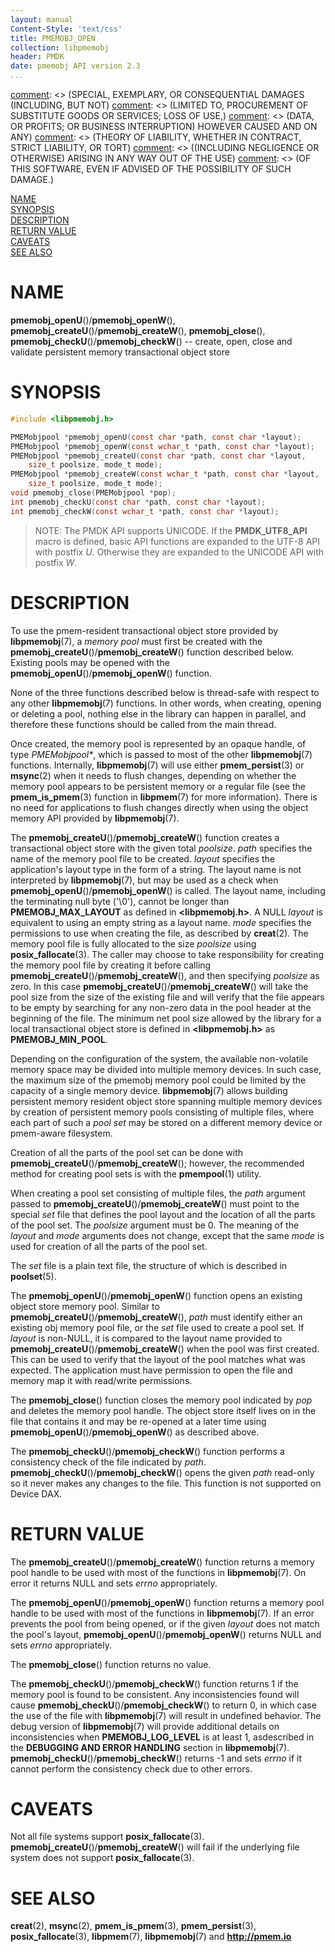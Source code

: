 ```yaml
---
layout: manual
Content-Style: 'text/css'
title: PMEMOBJ_OPEN
collection: libpmemobj
header: PMDK
date: pmemobj API version 2.3
...
```


[comment]: <> (Copyright 2017, Intel Corporation)

[comment]: <> (Redistribution and use in source and binary forms, with or without)
[comment]: <> (modification, are permitted provided that the following conditions)
[comment]: <> (are met:)
[comment]: <> (    * Redistributions of source code must retain the above copyright)
[comment]: <> (      notice, this list of conditions and the following disclaimer.)
[comment]: <> (    * Redistributions in binary form must reproduce the above copyright)
[comment]: <> (      notice, this list of conditions and the following disclaimer in)
[comment]: <> (      the documentation and/or other materials provided with the)
[comment]: <> (      distribution.)
[comment]: <> (    * Neither the name of the copyright holder nor the names of its)
[comment]: <> (      contributors may be used to endorse or promote products derived)
[comment]: <> (      from this software without specific prior written permission.)

[comment]: <> (THIS SOFTWARE IS PROVIDED BY THE COPYRIGHT HOLDERS AND CONTRIBUTORS)
[comment]: <> ("AS IS" AND ANY EXPRESS OR IMPLIED WARRANTIES, INCLUDING, BUT NOT)
[comment]: <> (LIMITED TO, THE IMPLIED WARRANTIES OF MERCHANTABILITY AND FITNESS FOR)
[comment]: <> (A PARTICULAR PURPOSE ARE DISCLAIMED. IN NO EVENT SHALL THE COPYRIGHT)
[comment]: <> (OWNER OR CONTRIBUTORS BE LIABLE FOR ANY DIRECT, INDIRECT, INCIDENTAL,)
[comment]: <> (SPECIAL, EXEMPLARY, OR CONSEQUENTIAL DAMAGES (INCLUDING, BUT NOT)
[comment]: <> (LIMITED TO, PROCUREMENT OF SUBSTITUTE GOODS OR SERVICES; LOSS OF USE,)
[comment]: <> (DATA, OR PROFITS; OR BUSINESS INTERRUPTION) HOWEVER CAUSED AND ON ANY)
[comment]: <> (THEORY OF LIABILITY, WHETHER IN CONTRACT, STRICT LIABILITY, OR TORT)
[comment]: <> ((INCLUDING NEGLIGENCE OR OTHERWISE) ARISING IN ANY WAY OUT OF THE USE)
[comment]: <> (OF THIS SOFTWARE, EVEN IF ADVISED OF THE POSSIBILITY OF SUCH DAMAGE.)

[comment]: <> (pmemobj_open.3 -- man page for most commonly used functions from libpmemobj library)

[NAME](#name)<br />
[SYNOPSIS](#synopsis)<br />
[DESCRIPTION](#description)<br />
[RETURN VALUE](#return-value)<br />
[CAVEATS](#caveats)<br />
[SEE ALSO](#see-also)<br />


# NAME #

**pmemobj_openU**()/**pmemobj_openW**(), **pmemobj_createU**()/**pmemobj_createW**(),
**pmemobj_close**(), **pmemobj_checkU**()/**pmemobj_checkW**()
-- create, open, close and validate persistent memory transactional object store


# SYNOPSIS #

```c
#include <libpmemobj.h>

PMEMobjpool *pmemobj_openU(const char *path, const char *layout);
PMEMobjpool *pmemobj_openW(const wchar_t *path, const char *layout);
PMEMobjpool *pmemobj_createU(const char *path, const char *layout,
	size_t poolsize, mode_t mode);
PMEMobjpool *pmemobj_createW(const wchar_t *path, const char *layout,
	size_t poolsize, mode_t mode);
void pmemobj_close(PMEMobjpool *pop);
int pmemobj_checkU(const char *path, const char *layout);
int pmemobj_checkW(const wchar_t *path, const char *layout);
```


>NOTE: The PMDK API supports UNICODE. If the **PMDK_UTF8_API** macro is
defined, basic API functions are expanded to the UTF-8 API with postfix *U*.
Otherwise they are expanded to the UNICODE API with postfix *W*.


# DESCRIPTION #

To use the pmem-resident transactional object store provided by
**libpmemobj**(7), a *memory pool* must first be created
with the **pmemobj_createU**()/**pmemobj_createW**() function described below. Existing pools
may be opened with the **pmemobj_openU**()/**pmemobj_openW**() function.

None of the three functions described below is thread-safe with respect
to any other **libpmemobj**(7) functions. In other words, when creating,
opening or deleting a pool, nothing else in the library can happen in parallel,
and therefore these functions should be called from the main thread.

Once created, the memory pool is represented by an opaque handle,
of type *PMEMobjpool\**, which is passed to most of the other **libpmemobj**(7)
functions. Internally, **libpmemobj**(7) will use either **pmem_persist**(3)
or **msync**(2) when it needs to flush changes, depending on whether the memory
pool appears to be persistent memory or a regular file (see the
**pmem_is_pmem**(3) function in **libpmem**(7) for more information). There is
no need for applications to flush changes directly when using the object
memory API provided by **libpmemobj**(7).

The **pmemobj_createU**()/**pmemobj_createW**() function creates a transactional object store with the
given total *poolsize*. *path* specifies the name of the memory pool file to be
created. *layout* specifies the application's layout type in the form of a
string. The layout name is not interpreted by **libpmemobj**(7), but may be
used as a check when **pmemobj_openU**()/**pmemobj_openW**() is called. The layout name, including
the terminating null byte ('\0'), cannot be longer than **PMEMOBJ_MAX_LAYOUT**
as defined in **\<libpmemobj.h\>**. A NULL *layout* is equivalent
to using an empty string as a layout name. *mode* specifies the permissions to
use when creating the file, as described by **creat**(2). The memory pool file
is fully allocated to the size *poolsize* using **posix_fallocate**(3). The
caller may choose to take responsibility for creating the memory pool file
by creating it before calling **pmemobj_createU**()/**pmemobj_createW**(), and then specifying
*poolsize* as zero. In this case **pmemobj_createU**()/**pmemobj_createW**() will take the pool size
from the size of the existing file and will verify that the file appears to be
empty by searching for any non-zero data in the pool header at the beginning of
the file. The minimum net pool size allowed by the library for a local
transactional object store is defined in **\<libpmemobj.h\>** as
**PMEMOBJ_MIN_POOL**. 

Depending on the configuration of the system, the available non-volatile
memory space may be divided into multiple memory devices.
In such case, the maximum size of the pmemobj memory pool
could be limited by the capacity of a single memory device.
**libpmemobj**(7) allows building persistent memory
resident object store spanning multiple memory devices by creation of
persistent memory pools consisting of multiple files, where each part of
such a *pool set* may be stored on a different memory device
or pmem-aware filesystem.

Creation of all the parts of the pool set can be done with **pmemobj_createU**()/**pmemobj_createW**();
however, the recommended method for creating pool sets is with the
**pmempool**(1) utility.

When creating a pool set consisting of multiple files, the *path* argument
passed to **pmemobj_createU**()/**pmemobj_createW**() must point to the special *set* file that defines
the pool layout and the location of all the parts of the pool set. The
*poolsize* argument must be 0. The meaning of the *layout* and *mode* arguments
does not change, except that the same *mode* is used for creation of all the
parts of the pool set.

The *set* file is a plain text file, the structure of which is described in
**poolset**(5).

The **pmemobj_openU**()/**pmemobj_openW**() function opens an existing object store memory pool.
Similar to **pmemobj_createU**()/**pmemobj_createW**(), *path* must identify either an existing
obj memory pool file, or the *set* file used to create a pool set.
If *layout* is non-NULL, it is compared to the layout
name provided to **pmemobj_createU**()/**pmemobj_createW**() when the pool was first created. This can
be used to verify that the layout of the pool matches what was expected.
The application must have permission to open the file and memory map it with
read/write permissions.

The **pmemobj_close**() function closes the memory pool indicated by *pop* and
deletes the memory pool handle. The object store itself lives on in the file
that contains it and may be re-opened at a later time using
**pmemobj_openU**()/**pmemobj_openW**() as described above.

The **pmemobj_checkU**()/**pmemobj_checkW**() function performs a consistency check of the file
indicated by *path*. **pmemobj_checkU**()/**pmemobj_checkW**() opens the given *path* read-only so
it never makes any changes to the file. This function is not supported on
Device DAX.

# RETURN VALUE #

The **pmemobj_createU**()/**pmemobj_createW**() function returns a memory pool handle to be used with
most of the functions in **libpmemobj**(7). On error it returns NULL
and sets *errno* appropriately.

The **pmemobj_openU**()/**pmemobj_openW**() function returns a memory pool handle to be used with
most of the functions in **libpmemobj**(7). If an error prevents the pool
from being opened, or if the given *layout* does not match the pool's layout,
**pmemobj_openU**()/**pmemobj_openW**() returns NULL and sets *errno* appropriately.

The **pmemobj_close**() function returns no value.

The **pmemobj_checkU**()/**pmemobj_checkW**() function returns 1 if the memory pool is found to be
consistent. Any inconsistencies found will cause **pmemobj_checkU**()/**pmemobj_checkW**() to
return 0, in which case the use of the file with **libpmemobj**(7) will result
in undefined behavior. The debug version of **libpmemobj**(7) will provide
additional details on inconsistencies when **PMEMOBJ_LOG_LEVEL** is at least 1,
asdescribed in the **DEBUGGING AND ERROR HANDLING** section in
**libpmemobj**(7). **pmemobj_checkU**()/**pmemobj_checkW**() returns -1 and sets *errno* if it cannot
perform the consistency check due to other errors.


# CAVEATS #

Not all file systems support **posix_fallocate**(3). **pmemobj_createU**()/**pmemobj_createW**() will
fail if the underlying file system does not support **posix_fallocate**(3).


# SEE ALSO #

**creat**(2), **msync**(2), **pmem_is_pmem**(3), **pmem_persist**(3),
**posix_fallocate**(3), **libpmem**(7), **libpmemobj**(7)
and **<http://pmem.io>**
